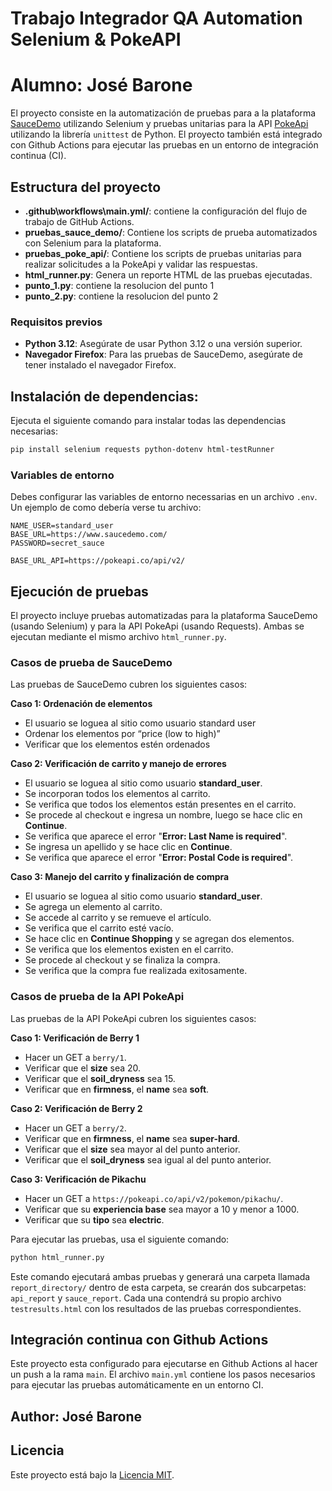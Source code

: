 # Trabajo Integrador QA Automation Selenium & PokeAPI
# Alumno: José Barone

El proyecto consiste en la automatización de pruebas para a la plataforma [SauceDemo](https://www.saucedemo.com/) utilizando Selenium y pruebas unitarias para la API [PokeApi](https://pokeapi.co/) utilizando la librería `unittest` de Python. El proyecto también está integrado con Github Actions para ejecutar las pruebas en un entorno de integración continua (CI).

## Estructura del proyecto

- **.github\workflows\main.yml/**: contiene la configuración del flujo de trabajo de GitHub Actions.
- **pruebas_sauce_demo/**: Contiene los scripts de prueba automatizados con Selenium para la plataforma.
- **pruebas_poke_api/**: Contiene los scripts de pruebas unitarias para realizar solicitudes a la PokeApi y validar las respuestas.
- **html_runner.py**: Genera un reporte HTML de las pruebas ejecutadas. 
- **punto_1.py**: contiene la resolucion del punto 1
- **punto_2.py**: contiene la resolucion del punto 2

### Requisitos previos

- **Python 3.12**: Asegúrate de usar Python 3.12 o una versión superior.
- **Navegador Firefox**: Para las pruebas de SauceDemo, asegúrate de tener instalado el navegador Firefox.

## Instalación de dependencias:

Ejecuta el siguiente comando para instalar todas las dependencias necesarias:
```bash
pip install selenium requests python-dotenv html-testRunner
```

### Variables de entorno

Debes configurar las variables de entorno necessarias en un archivo `.env`. Un ejemplo de como debería verse tu archivo:

```env
NAME_USER=standard_user
BASE_URL=https://www.saucedemo.com/
PASSWORD=secret_sauce

BASE_URL_API=https://pokeapi.co/api/v2/
```

## Ejecución de pruebas

El proyecto incluye pruebas automatizadas para la plataforma SauceDemo (usando Selenium) y para la API PokeApi (usando Requests). Ambas se ejecutan mediante el mismo archivo `html_runner.py`.

### Casos de prueba de SauceDemo

Las pruebas de SauceDemo cubren los siguientes casos:

**Caso 1: Ordenación de elementos**
- El usuario se loguea al sitio como usuario standard user  
- Ordenar los elementos por “price (low to high)”  
- Verificar que los elementos estén ordenados

**Caso 2: Verificación de carrito y manejo de errores**
- El usuario se loguea al sitio como usuario **standard_user**.
- Se incorporan todos los elementos al carrito.
- Se verifica que todos los elementos están presentes en el carrito.
- Se procede al checkout e ingresa un nombre, luego se hace clic en **Continue**.
- Se verifica que aparece el error "**Error: Last Name is required**".
- Se ingresa un apellido y se hace clic en **Continue**.
- Se verifica que aparece el error "**Error: Postal Code is required**".

**Caso 3: Manejo del carrito y finalización de compra**
- El usuario se loguea al sitio como usuario **standard_user**.
- Se agrega un elemento al carrito.
- Se accede al carrito y se remueve el artículo.
- Se verifica que el carrito esté vacío.
- Se hace clic en **Continue Shopping** y se agregan dos elementos.
- Se verifica que los elementos existen en el carrito.
- Se procede al checkout y se finaliza la compra.
- Se verifica que la compra fue realizada exitosamente.

### Casos de prueba de la API PokeApi

Las pruebas de la API PokeApi cubren los siguientes casos:

**Caso 1: Verificación de Berry 1**
- Hacer un GET a `berry/1`.
- Verificar que el **size** sea 20.
- Verificar que el **soil_dryness** sea 15.
- Verificar que en **firmness**, el **name** sea **soft**.

**Caso 2: Verificación de Berry 2**
- Hacer un GET a `berry/2`.
- Verificar que en **firmness**, el **name** sea **super-hard**.
- Verificar que el **size** sea mayor al del punto anterior.
- Verificar que el **soil_dryness** sea igual al del punto anterior.

**Caso 3: Verificación de Pikachu**
- Hacer un GET a `https://pokeapi.co/api/v2/pokemon/pikachu/`.
- Verificar que su **experiencia base** sea mayor a 10 y menor a 1000.
- Verificar que su **tipo** sea **electric**.

Para ejecutar las pruebas, usa el siguiente comando:

```bash
python html_runner.py
```

Este comando ejecutará ambas pruebas y generará una carpeta llamada `report_directory/` dentro de esta carpeta, se crearán dos subcarpetas: `api_report` y `sauce_report`. Cada una contendrá su propio archivo `testresults.html` con los resultados de las pruebas correspondientes.

## Integración continua con Github Actions

Este proyecto esta configurado para ejecutarse en Github Actions al hacer un push a la rama `main`. El archivo `main.yml` contiene los pasos necesarios para ejecutar las pruebas automáticamente en un entorno CI.

## Author: José Barone

## Licencia

Este proyecto está bajo la [Licencia MIT](LICENSE).
